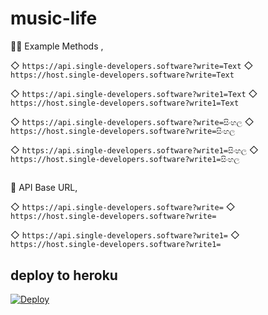 # music-life
💁‍♂️ Example Methods ,

◇ `https://api.single-developers.software?write=Text`
◇ `https://host.single-developers.software?write=Text`

◇ `https://api.single-developers.software?write1=Text`
◇ `https://host.single-developers.software?write1=Text`

◇ `https://api.single-developers.software?write=සිංහල`
◇ `https://host.single-developers.software?write=සිංහල`

◇ `https://api.single-developers.software?write1=සිංහල`
◇ `https://host.single-developers.software?write1=සිංහල`

##

🔰 API Base URL,

◇ `https://api.single-developers.software?write=`
◇ `https://host.single-developers.software?write=`

◇ `https://api.single-developers.software?write1=`
◇ `https://host.single-developers.software?write1=`

## deploy to heroku ##
<a href="https://heroku.com/deploy?template=https://github.com/chathush999/he-he-he">
            <img src="https://www.herokucdn.com/deploy/button.svg" alt="Deploy">

